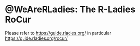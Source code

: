 # @WeAreRLadies: The R-Ladies RoCur  
    
Please refer to <https://guide.rladies.org/> in particular <https://guide.rladies.org/rocur/>